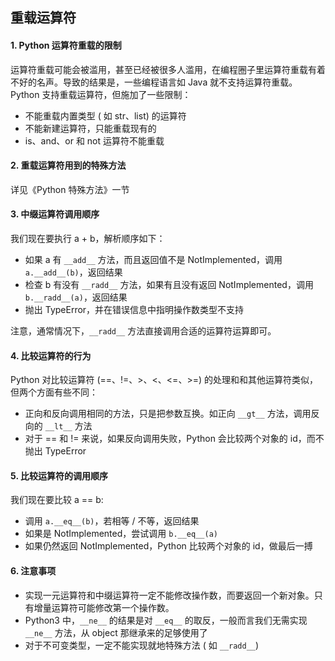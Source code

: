 ## 重载运算符

#### 1. Python 运算符重载的限制

运算符重载可能会被滥用，甚至已经被很多人滥用，在编程圈子里运算符重载有着不好的名声。导致的结果是，一些编程语言如 Java 就不支持运算符重载。Python 支持重载运算符，但施加了一些限制：

- 不能重载内置类型 ( 如 str、list) 的运算符
- 不能新建运算符，只能重载现有的
- is、and、or 和 not 运算符不能重载

#### 2. 重载运算符用到的特殊方法

详见《Python 特殊方法》一节

#### 3. 中缀运算符调用顺序

我们现在要执行 a + b，解析顺序如下：

- 如果 a 有 `__add__` 方法，而且返回值不是 NotImplemented，调用 `a.__add__(b)`，返回结果
- 检查 b 有没有 `__radd__` 方法，如果有且没有返回 NotImplemented，调用 `b.__radd__(a)`，返回结果
- 抛出 TypeError，并在错误信息中指明操作数类型不支持

注意，通常情况下，`__radd__` 方法直接调用合适的运算符运算即可。

#### 4. 比较运算符的行为

Python 对比较运算符 (==、!=、>、<、<=、>=) 的处理和和其他运算符类似，但两个方面有些不同：

- 正向和反向调用相同的方法，只是把参数互换。如正向 `__gt__` 方法，调用反向的 `__lt__` 方法
- 对于 == 和 != 来说，如果反向调用失败，Python 会比较两个对象的 id，而不抛出 TypeError

#### 5. 比较运算符的调用顺序

我们现在要比较 a == b:

- 调用 `a.__eq__(b)`，若相等 / 不等，返回结果
- 如果是 NotImplemented，尝试调用 `b.__eq__(a)`
- 如果仍然返回 NotImplemented，Python 比较两个对象的 id，做最后一搏

#### 6. 注意事项

- 实现一元运算符和中缀运算符一定不能修改操作数，而要返回一个新对象。只有增量运算符可能修改第一个操作数。
- Python3 中，`__ne__` 的结果是对 `__eq__` 的取反，一般而言我们无需实现 `__ne__` 方法，从 object 那继承来的足够使用了
- 对于不可变类型，一定不能实现就地特殊方法 ( 如 `__radd__`)



